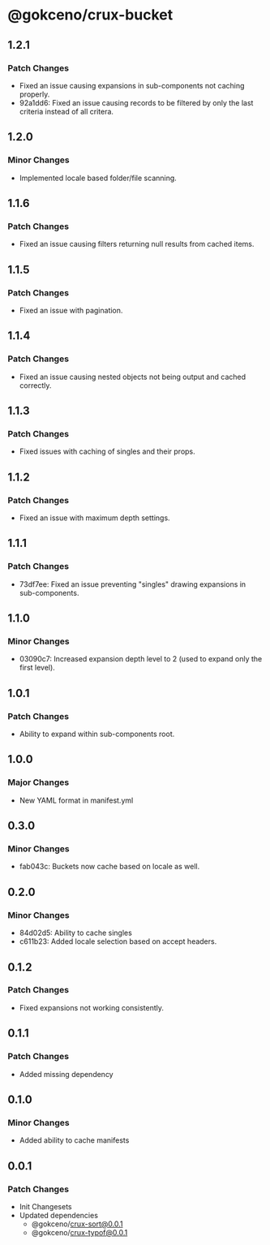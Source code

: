# @gokceno/crux-bucket

## 1.2.1

### Patch Changes

- Fixed an issue causing expansions in sub-components not caching properly.
- 92a1dd6: Fixed an issue causing records to be filtered by only the last criteria instead of all critera.

## 1.2.0

### Minor Changes

- Implemented locale based folder/file scanning.

## 1.1.6

### Patch Changes

- Fixed an issue causing filters returning null results from cached items.

## 1.1.5

### Patch Changes

- Fixed an issue with pagination.

## 1.1.4

### Patch Changes

- Fixed an issue causing nested objects not being output and cached correctly.

## 1.1.3

### Patch Changes

- Fixed issues with caching of singles and their props.

## 1.1.2

### Patch Changes

- Fixed an issue with maximum depth settings.

## 1.1.1

### Patch Changes

- 73df7ee: Fixed an issue preventing "singles" drawing expansions in sub-components.

## 1.1.0

### Minor Changes

- 03090c7: Increased expansion depth level to 2 (used to expand only the first level).

## 1.0.1

### Patch Changes

- Ability to expand within sub-components root.

## 1.0.0

### Major Changes

- New YAML format in manifest.yml

## 0.3.0

### Minor Changes

- fab043c: Buckets now cache based on locale as well.

## 0.2.0

### Minor Changes

- 84d02d5: Ability to cache singles
- c611b23: Added locale selection based on accept headers.

## 0.1.2

### Patch Changes

- Fixed expansions not working consistently.

## 0.1.1

### Patch Changes

- Added missing dependency

## 0.1.0

### Minor Changes

- Added ability to cache manifests

## 0.0.1

### Patch Changes

- Init Changesets
- Updated dependencies
  - @gokceno/crux-sort@0.0.1
  - @gokceno/crux-typof@0.0.1
